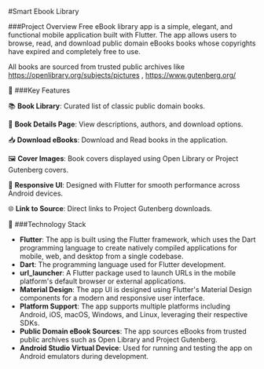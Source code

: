 #Smart Ebook Library

###Project Overview 
Free eBook library app is a simple, elegant, and functional mobile application built with Flutter. The app allows users to browse, read, and download public domain eBooks books whose copyrights have expired and completely free to use.

All books are sourced from trusted public archives like https://openlibrary.org/subjects/pictures , https://www.gutenberg.org/ 

🎯 ###Key Features

📚 **Book Library**: Curated list of classic public domain books.

📖 **Book Details Page**: View descriptions, authors, and download options.

📥 **Download eBooks**: Download and Read books in the application.

🖼️ **Cover Images**: Book covers displayed using Open Library or Project Gutenberg covers.

📱 **Responsive UI**: Designed with Flutter for smooth performance across Android devices.

🌐 **Link to Source**: Direct links to Project Gutenberg downloads.

🧩 ###Technology Stack
- **Flutter**: The app is built using the Flutter framework, which uses the Dart programming language to create natively compiled applications for mobile, web, and desktop from a single codebase.
- **Dart**: The programming language used for Flutter development.
- **url_launcher**: A Flutter package used to launch URLs in the mobile platform's default browser or external applications.
- **Material Design**: The app UI is designed using Flutter's Material Design components for a modern and responsive user interface.
- **Platform Support**: The app supports multiple platforms including Android, iOS, macOS, Windows, and Linux, leveraging their respective SDKs.
- **Public Domain eBook Sources**: The app sources eBooks from trusted public archives such as Open Library and Project Gutenberg.
- **Android Studio Virtual Device**: Used for running and testing the app on Android emulators during development.

